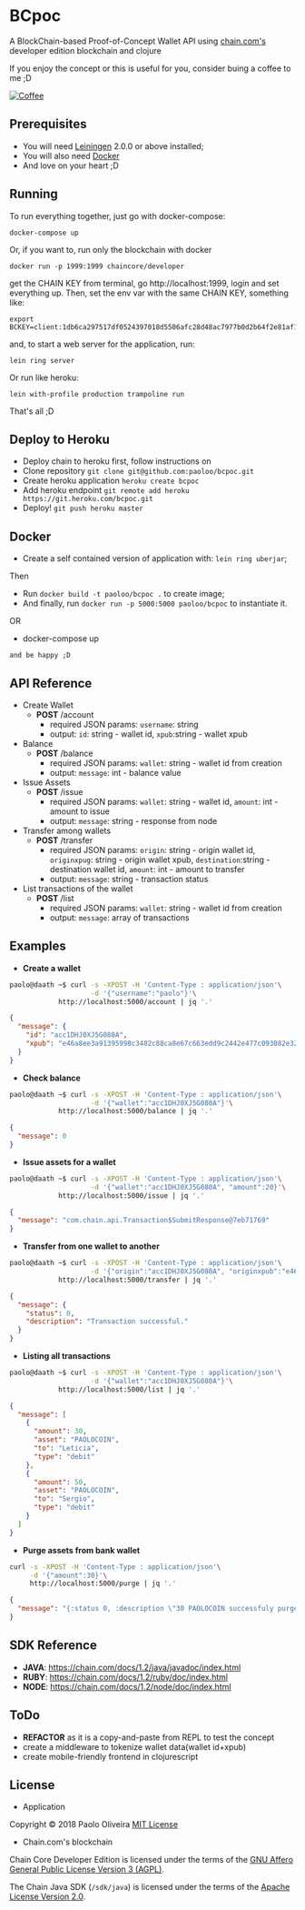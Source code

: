 # BCpoc

A BlockChain-based Proof-of-Concept Wallet API using [chain.com's](https://chain.com/docs/1.2/core/get-started/introduction) developer edition blockchain and clojure


If you enjoy the concept or this is useful for you, consider buing a coffee to me ;D

[![Coffee](https://www.buymeacoffee.com/assets/img/custom_images/orange_img.png)](https://buymeacoff.ee/paoloo)

## Prerequisites

- You will need [Leiningen][] 2.0.0 or above installed;
- You will also need [Docker][]
- And love on your heart ;D

[leiningen]: https://github.com/technomancy/leiningen
[docker]: https://www.docker.com

## Running
To run everything together, just go with docker-compose:

	docker-compose up

Or, if you want to, run only the blockchain with docker

    docker run -p 1999:1999 chaincore/developer

get the CHAIN KEY from terminal, go http://localhost:1999, login and set everything up. Then, set the env var with the same CHAIN KEY, something like:

    export BCKEY=client:1db6ca297517df0524397018d5506afc28d48ac7977b0d2b64f2e81af1a48811

and, to start a web server for the application, run:

    lein ring server

Or run like heroku:

	lein with-profile production trampoline run

That's all ;D

## Deploy to Heroku
- Deploy chain to heroku first, follow instructions on
- Clone repository `git clone git@github.com:paoloo/bcpoc.git`
- Create heroku application `heroku create bcpoc`
- Add heroku endpoint `git remote add heroku https://git.heroku.com/bcpoc.git`
- Deploy! `git push heroku master`

## Docker
- Create a self contained version of application with: `lein ring uberjar`;

Then

- Run `docker build -t paoloo/bcpoc .` to create image;
- And finally, run `docker run -p 5000:5000 paoloo/bcpoc` to instantiate it.

OR

- docker-compose up

`and be happy ;D`

## API Reference

- Create Wallet
  - **POST** /account
    - required JSON params: `username`: string
    - output: `id`: string - wallet id, `xpub`:string - wallet xpub
- Balance
  - **POST** /balance
    - required JSON params: `wallet`: string - wallet id from creation
    - output: `message`: int - balance value
- Issue Assets
  - **POST** /issue
    - required JSON params: `wallet`: string - wallet id, `amount`: int - amount to issue
    - output: `message`: string - response from node
- Transfer among wallets
  - **POST** /transfer
    - required JSON params: `origin`: string - origin wallet id, `originxpug`: string - origin wallet xpub, `destination`:string - destination wallet id, `amount`: int - amount to transfer
    - output: `message`: string - transaction status
- List transactions of the wallet
  - **POST** /list
    - required JSON params: `wallet`: string - wallet id from creation
    - output: `message`: array of transactions


## Examples
- **Create a wallet**
```bash
paolo@daath ~$ curl -s -XPOST -H 'Content-Type : application/json'\
                    -d '{"username":"paolo"}'\
		    http://localhost:5000/account | jq '.'
```
```json
{
  "message": {
    "id": "acc1DHJ0XJ5G080A",
    "xpub": "e46a8ee3a91395998c3482c88ca8e67c663edd9c2442e477c093082e3248848fef1fdd5253003a51e8d323bf4e9bb559ee4f3eae1553b88c25067da49676846a"
  }
}
```
- **Check balance**
```bash
paolo@daath ~$ curl -s -XPOST -H 'Content-Type : application/json'\
                    -d '{"wallet":"acc1DHJ0XJ5G080A"}'\
		    http://localhost:5000/balance | jq '.'
```
```json
{
  "message": 0
}
```
- **Issue assets for a wallet**
```bash
paolo@daath ~$ curl -s -XPOST -H 'Content-Type : application/json'\
                    -d '{"wallet":"acc1DHJ0XJ5G080A", "amount":20}'\
		    http://localhost:5000/issue | jq '.'
```
```json
{
  "message": "com.chain.api.Transaction$SubmitResponse@7eb71769"
}
```
- **Transfer from one wallet to another**
```bash
paolo@daath ~$ curl -s -XPOST -H 'Content-Type : application/json'\
                    -d '{"origin":"acc1DHJ0XJ5G080A", "originxpub":"e46a8ee3a91395998c3482c88ca8e67c663edd9c2442e477c093082e3248848fef1fdd5253003a51e8d323bf4e9bb559ee4f3eae1553b88c25067da49676846a", "destination":"acc1DHJ13H60080C", "amount":"30"}'\
		    http://localhost:5000/transfer | jq '.'
```
```json
{
  "message": {
    "status": 0,
    "description": "Transaction successful."
  }
}
```
- **Listing all transactions**
```bash
paolo@daath ~$ curl -s -XPOST -H 'Content-Type : application/json'\
                    -d '{"wallet":"acc1DHJ0XJ5G080A"}'\
		    http://localhost:5000/list | jq '.'
```
```json
{
  "message": [
    {
      "amount": 30,
      "asset": "PAOLOCOIN",
      "to": "Leticia",
      "type": "debit"
    },
    {
      "amount": 50,
      "asset": "PAOLOCOIN",
      "to": "Sergio",
      "type": "debit"
    }
  ]
}
```
- **Purge assets from bank wallet**
```bash
curl -s -XPOST -H 'Content-Type : application/json'\
     -d '{"amount":30}'\
     http://localhost:5000/purge | jq '.'
```
```json
{
  "message": "{:status 0, :description \"30 PAOLOCOIN successfuly purged.\"}"
}
```

## SDK Reference
- **JAVA**: https://chain.com/docs/1.2/java/javadoc/index.html
- **RUBY**: https://chain.com/docs/1.2/ruby/doc/index.html
- **NODE**: https://chain.com/docs/1.2/node/doc/index.html

## ToDo
- **REFACTOR** as it is a copy-and-paste from REPL to test the concept
- create a middleware to tokenize wallet data(wallet id+xpub)
- create mobile-friendly frontend in clojurescript

## License
- Application

Copyright © 2018 Paolo Oliveira [MIT License](LICENSE)

- Chain.com's blockchain

Chain Core Developer Edition is licensed under the terms of the [GNU Affero General Public License Version 3 (AGPL)](https://github.com/chain/chain/blob/main/LICENSE).

The Chain Java SDK (`/sdk/java`) is licensed under the terms of the [Apache License Version 2.0](https://github.com/chain/chain/blob/main/sdk/java/LICENSE).
